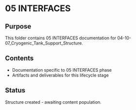 # 05 INTERFACES

## Purpose
This folder contains 05 INTERFACES documentation for 04-10-07_Cryogenic_Tank_Support_Structure.

## Contents
- Documentation specific to 05 INTERFACES phase
- Artifacts and deliverables for this lifecycle stage

## Status
Structure created - awaiting content population.
